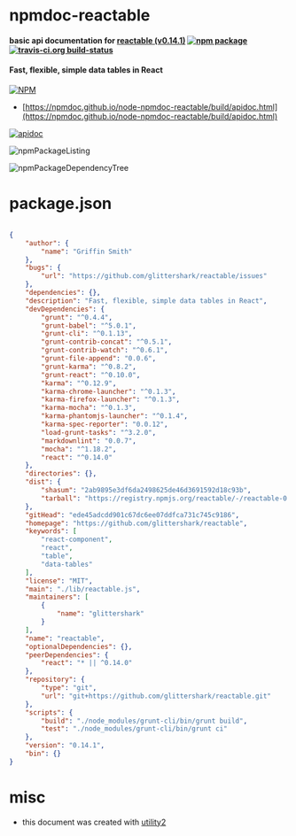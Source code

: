 # npmdoc-reactable

#### basic api documentation for  [reactable (v0.14.1)](https://github.com/glittershark/reactable)  [![npm package](https://img.shields.io/npm/v/npmdoc-reactable.svg?style=flat-square)](https://www.npmjs.org/package/npmdoc-reactable) [![travis-ci.org build-status](https://api.travis-ci.org/npmdoc/node-npmdoc-reactable.svg)](https://travis-ci.org/npmdoc/node-npmdoc-reactable)

#### Fast, flexible, simple data tables in React

[![NPM](https://nodei.co/npm/reactable.png?downloads=true&downloadRank=true&stars=true)](https://www.npmjs.com/package/reactable)

- [https://npmdoc.github.io/node-npmdoc-reactable/build/apidoc.html](https://npmdoc.github.io/node-npmdoc-reactable/build/apidoc.html)

[![apidoc](https://npmdoc.github.io/node-npmdoc-reactable/build/screenCapture.buildCi.browser.%252Ftmp%252Fbuild%252Fapidoc.html.png)](https://npmdoc.github.io/node-npmdoc-reactable/build/apidoc.html)

![npmPackageListing](https://npmdoc.github.io/node-npmdoc-reactable/build/screenCapture.npmPackageListing.svg)

![npmPackageDependencyTree](https://npmdoc.github.io/node-npmdoc-reactable/build/screenCapture.npmPackageDependencyTree.svg)



# package.json

```json

{
    "author": {
        "name": "Griffin Smith"
    },
    "bugs": {
        "url": "https://github.com/glittershark/reactable/issues"
    },
    "dependencies": {},
    "description": "Fast, flexible, simple data tables in React",
    "devDependencies": {
        "grunt": "^0.4.4",
        "grunt-babel": "^5.0.1",
        "grunt-cli": "^0.1.13",
        "grunt-contrib-concat": "^0.5.1",
        "grunt-contrib-watch": "^0.6.1",
        "grunt-file-append": "0.0.6",
        "grunt-karma": "^0.8.2",
        "grunt-react": "^0.10.0",
        "karma": "^0.12.9",
        "karma-chrome-launcher": "^0.1.3",
        "karma-firefox-launcher": "^0.1.3",
        "karma-mocha": "^0.1.3",
        "karma-phantomjs-launcher": "^0.1.4",
        "karma-spec-reporter": "0.0.12",
        "load-grunt-tasks": "^3.2.0",
        "markdownlint": "0.0.7",
        "mocha": "^1.18.2",
        "react": "^0.14.0"
    },
    "directories": {},
    "dist": {
        "shasum": "2ab9895e3df6da2498625de46d3691592d18c93b",
        "tarball": "https://registry.npmjs.org/reactable/-/reactable-0.14.1.tgz"
    },
    "gitHead": "ede45adcdd901c67dc6ee07ddfca731c745c9186",
    "homepage": "https://github.com/glittershark/reactable",
    "keywords": [
        "react-component",
        "react",
        "table",
        "data-tables"
    ],
    "license": "MIT",
    "main": "./lib/reactable.js",
    "maintainers": [
        {
            "name": "glittershark"
        }
    ],
    "name": "reactable",
    "optionalDependencies": {},
    "peerDependencies": {
        "react": "* || ^0.14.0"
    },
    "repository": {
        "type": "git",
        "url": "git+https://github.com/glittershark/reactable.git"
    },
    "scripts": {
        "build": "./node_modules/grunt-cli/bin/grunt build",
        "test": "./node_modules/grunt-cli/bin/grunt ci"
    },
    "version": "0.14.1",
    "bin": {}
}
```



# misc
- this document was created with [utility2](https://github.com/kaizhu256/node-utility2)

